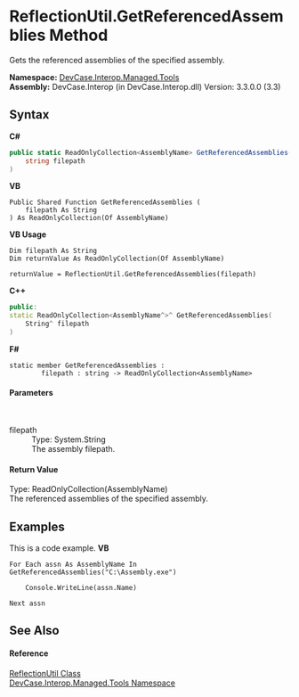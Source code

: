 # ReflectionUtil.GetReferencedAssemblies Method 
 

Gets the referenced assemblies of the specified assembly.

**Namespace:**&nbsp;<a href="N_DevCase_Interop_Managed_Tools">DevCase.Interop.Managed.Tools</a><br />**Assembly:**&nbsp;DevCase.Interop (in DevCase.Interop.dll) Version: 3.3.0.0 (3.3)

## Syntax

**C#**<br />
``` C#
public static ReadOnlyCollection<AssemblyName> GetReferencedAssemblies(
	string filepath
)
```

**VB**<br />
``` VB
Public Shared Function GetReferencedAssemblies ( 
	filepath As String
) As ReadOnlyCollection(Of AssemblyName)
```

**VB Usage**<br />
``` VB Usage
Dim filepath As String
Dim returnValue As ReadOnlyCollection(Of AssemblyName)

returnValue = ReflectionUtil.GetReferencedAssemblies(filepath)
```

**C++**<br />
``` C++
public:
static ReadOnlyCollection<AssemblyName^>^ GetReferencedAssemblies(
	String^ filepath
)
```

**F#**<br />
``` F#
static member GetReferencedAssemblies : 
        filepath : string -> ReadOnlyCollection<AssemblyName> 

```


#### Parameters
&nbsp;<dl><dt>filepath</dt><dd>Type: System.String<br />The assembly filepath.</dd></dl>

#### Return Value
Type: ReadOnlyCollection(AssemblyName)<br />The referenced assemblies of the specified assembly.

## Examples
This is a code example. 
**VB**<br />
``` VB
For Each assn As AssemblyName In GetReferencedAssemblies("C:\Assembly.exe")

    Console.WriteLine(assn.Name)

Next assn
```


## See Also


#### Reference
<a href="T_DevCase_Interop_Managed_Tools_ReflectionUtil">ReflectionUtil Class</a><br /><a href="N_DevCase_Interop_Managed_Tools">DevCase.Interop.Managed.Tools Namespace</a><br />